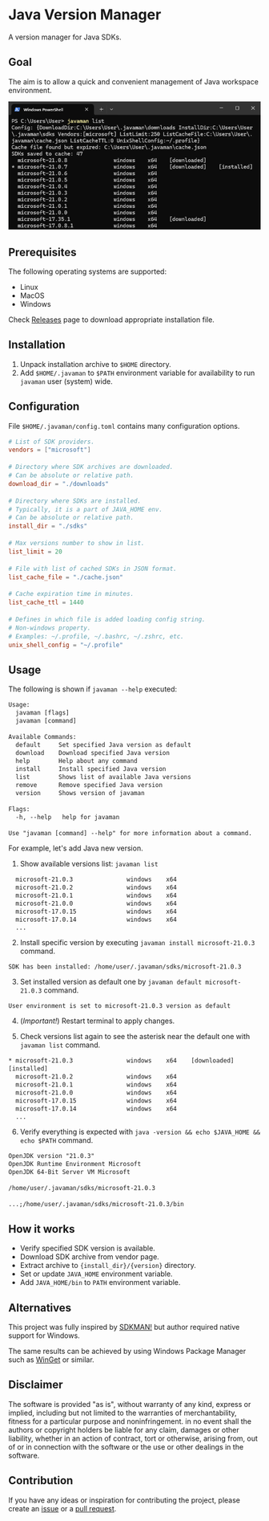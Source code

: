 # Java Version Manager

A version manager for Java SDKs.

## Goal

The aim is to allow a quick and convenient management of Java workspace environment.

![image](docs/list.png "List of versions")

## Prerequisites

The following operating systems are supported:

- Linux
- MacOS
- Windows

Check [Releases](https://github.com/rpanchyk/javaman/releases) page to download appropriate installation file.

## Installation

1. Unpack installation archive to `$HOME` directory.
2. Add `$HOME/.javaman` to `$PATH` environment variable for availability to run `javaman` user (system) wide.

## Configuration

File `$HOME/.javaman/config.toml` contains many configuration options.

```toml
# List of SDK providers.
vendors = ["microsoft"]

# Directory where SDK archives are downloaded.
# Can be absolute or relative path.
download_dir = "./downloads"

# Directory where SDKs are installed.
# Typically, it is a part of JAVA_HOME env.
# Can be absolute or relative path.
install_dir = "./sdks"

# Max versions number to show in list.
list_limit = 20

# File with list of cached SDKs in JSON format.
list_cache_file = "./cache.json"

# Cache expiration time in minutes.
list_cache_ttl = 1440

# Defines in which file is added loading config string.
# Non-windows property.
# Examples: ~/.profile, ~/.bashrc, ~/.zshrc, etc.
unix_shell_config = "~/.profile"
```

## Usage

The following is shown if `javaman --help` executed:

```
Usage:
  javaman [flags]
  javaman [command]

Available Commands:
  default     Set specified Java version as default
  download    Download specified Java version
  help        Help about any command
  install     Install specified Java version
  list        Shows list of available Java versions
  remove      Remove specified Java version
  version     Shows version of javaman

Flags:
  -h, --help   help for javaman

Use "javaman [command] --help" for more information about a command.
```

For example, let's add Java new version.

1. Show available versions list: `javaman list`

```
  microsoft-21.0.3               windows    x64                    
  microsoft-21.0.2               windows    x64                    
  microsoft-21.0.1               windows    x64                    
  microsoft-21.0.0               windows    x64                    
  microsoft-17.0.15              windows    x64                    
  microsoft-17.0.14              windows    x64                    
  ...
```

2. Install specific version by executing `javaman install microsoft-21.0.3` command.

```
SDK has been installed: /home/user/.javaman/sdks/microsoft-21.0.3
```

3. Set installed version as default one by `javaman default microsoft-21.0.3` command.

```
User environment is set to microsoft-21.0.3 version as default
```

4. (_Important!_) Restart terminal to apply changes.

5. Check versions list again to see the asterisk near the default one with `javaman list` command.

```
* microsoft-21.0.3               windows    x64    [downloaded]    [installed]
  microsoft-21.0.2               windows    x64                    
  microsoft-21.0.1               windows    x64                    
  microsoft-21.0.0               windows    x64                    
  microsoft-17.0.15              windows    x64                    
  microsoft-17.0.14              windows    x64                    
  ...
```

6. Verify everything is expected with `java -version && echo $JAVA_HOME && echo $PATH` command.

```
OpenJDK version "21.0.3"
OpenJDK Runtime Environment Microsoft
OpenJDK 64-Bit Server VM Microsoft

/home/user/.javaman/sdks/microsoft-21.0.3

...;/home/user/.javaman/sdks/microsoft-21.0.3/bin
```

## How it works

- Verify specified SDK version is available.
- Download SDK archive from vendor page.
- Extract archive to `{install_dir}/{version}` directory.
- Set or update `JAVA_HOME` environment variable.
- Add `JAVA_HOME/bin` to `PATH` environment variable.

## Alternatives

This project was fully inspired by [SDKMAN!](https://sdkman.io) but author required native support for Windows.

The same results can be achieved by using Windows Package Manager
such as [WinGet](https://github.com/microsoft/winget-cli) or similar.

## Disclaimer

The software is provided "as is", without warranty of any kind, express or
implied, including but not limited to the warranties of merchantability,
fitness for a particular purpose and noninfringement. in no event shall the
authors or copyright holders be liable for any claim, damages or other
liability, whether in an action of contract, tort or otherwise, arising from,
out of or in connection with the software or the use or other dealings in the
software.

## Contribution

If you have any ideas or inspiration for contributing the project,
please create an [issue](https://github.com/rpanchyk/javaman/issues/new)
or a [pull request](https://github.com/rpanchyk/javaman/pulls).

